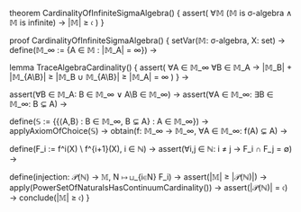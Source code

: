 theorem CardinalityOfInfiniteSigmaAlgebra() {
  assert(
    ∀𝕄 (𝕄 is σ-algebra ∧ 𝕄 is infinite) → 
    |𝕄| ≥ 𝔠
  )
}

proof CardinalityOfInfiniteSigmaAlgebra() {
  setVar(𝕄: σ-algebra, X: set) →
  define(𝕄_∞ := {A ∈ 𝕄 : |𝕄_A| = ∞}) →
  
  lemma TraceAlgebraCardinality() {
    assert(
      ∀A ∈ 𝕄_∞ ∀B ∈ 𝕄_A →
      |𝕄_B| + |𝕄_{A\B}| ≥ |𝕄_B ∪ 𝕄_{A\B}| ≥ |𝕄_A| = ∞
    )
  } →
  
  assert(∀B ∈ 𝕄_A: B ∈ 𝕄_∞ ∨ A\B ∈ 𝕄_∞) →
  assert(∀A ∈ 𝕄_∞: ∃B ∈ 𝕄_∞: B ⊊ A) →
  
  define(𝕊 := {{⟨A,B⟩ : B ∈ 𝕄_∞, B ⊊ A} : A ∈ 𝕄_∞}) →
  applyAxiomOfChoice(𝕊) →
  obtain(f: 𝕄_∞ → 𝕄_∞, ∀A ∈ 𝕄_∞: f(A) ⊊ A) →
  
  define(F_i := f^i(X) \ f^{i+1}(X), i ∈ ℕ) →
  assert(∀i,j ∈ ℕ: i ≠ j → F_i ∩ F_j = ∅) →
  
  define(injection: 𝒫(ℕ) → 𝕄, N ↦ ⊔_{i∈N} F_i) →
  assert(|𝕄| ≥ |𝒫(ℕ)|) →
  apply(PowerSetOfNaturalsHasContinuumCardinality()) →
  assert(|𝒫(ℕ)| = 𝔠) →
  conclude(|𝕄| ≥ 𝔠)
}